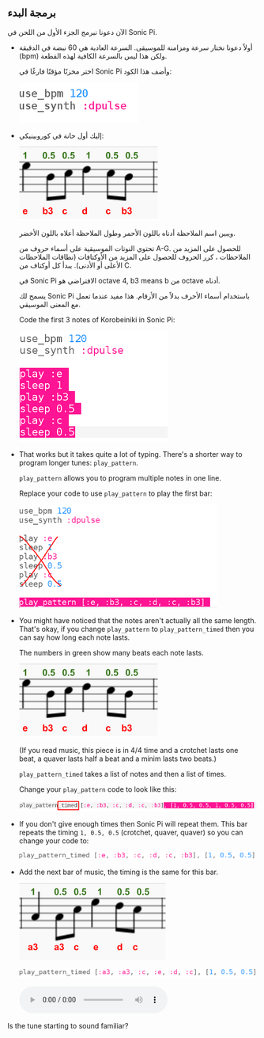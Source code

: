 ## برمجة البدء

الآن دعونا نبرمج الجزء الأول من اللحن في Sonic Pi.

+ أولاً دعونا نختار سرعة ومزامنة للموسيقى. السرعة العادية هي 60 نبضة في الدقيقة (bpm) ولكن هذا ليس بالسرعة الكافية لهذه القطعة.
    
    اختر مخزنًا مؤقتًا فارغًا في Sonic Pi وأضف هذا الكود:
    
    ![لقطة الشاشة](images/tetris-setup.png)

+ إليك أول حانة في كوروبينيكي:
    
    ![لقطة الشاشة](images/tetris-notes1.png)
    
    ويبين اسم الملاحظة أدناه باللون الأحمر وطول الملاحظة أعلاه باللون الأخضر.
    
    تحتوي النوتات الموسيقية على أسماء حروف من A-G. للحصول على المزيد من الملاحظات ، كرر الحروف للحصول على المزيد من الأوكتافات (نطاقات الملاحظات الأعلى أو الأدنى). يبدأ كل أوكتاف من C.
    
    في Sonic Pi الافتراضي هو octave 4, b3 means b من octave أدناه.
    
    يسمح لك Sonic Pi باستخدام أسماء الأحرف بدلاً من الأرقام. هذا مفيد عندما تعمل مع المعنى الموسيقي.
    
    Code the first 3 notes of Korobeiniki in Sonic Pi:
    
    ![screenshot](images/tetris-start.png)

+ That works but it takes quite a lot of typing. There's a shorter way to program longer tunes: `play_pattern`.
    
    `play_pattern` allows you to program multiple notes in one line.
    
    Replace your code to use `play_pattern` to play the first bar:
    
    ![screenshot](images/tetris-pattern.png)

+ You might have noticed that the notes aren't actually all the same length. That's okay, if you change `play_pattern` to `play_pattern_timed` then you can say how long each note lasts.
    
    The numbers in green show many beats each note lasts.
    
    ![screenshot](images/tetris-notes1.png)
    
    (If you read music, this piece is in 4/4 time and a crotchet lasts one beat, a quaver lasts half a beat and a minim lasts two beats.)
    
    `play_pattern_timed` takes a list of notes and then a list of times.
    
    Change your `play_pattern` code to look like this:
    
    ![screenshot](images/tetris-timed.png)

+ If you don't give enough times then Sonic Pi will repeat them. This bar repeats the timing `1, 0.5, 0.5` (crotchet, quaver, quaver) so you can change your code to:
    
    ![screenshot](images/tetris-timed2.png)

+ Add the next bar of music, the timing is the same for this bar.
    
    ![screenshot](images/tetris-notes2.png)
    
    ![screenshot](images/tetris-bar2.png)
    
    <div id="audio-preview" class="pdf-hidden">
      <audio controls preload> <source src="resources/tetris-1.mp3" type="audio/mpeg"> Your browser does not support the <code>audio</code> element. </audio>
    </div>

Is the tune starting to sound familiar?